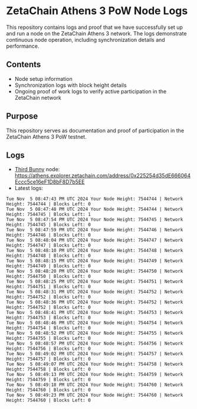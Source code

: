 # ZetaChain Athens 3 PoW Node Logs
This repository contains logs and proof that we have successfully set up and run a node on the ZetaChain Athens 3 network. The logs demonstrate continuous node operation, including synchronization details and performance.

## Contents
- Node setup information
- Synchronization logs with block height details
- Ongoing proof of work logs to verify active participation in the ZetaChain network

## Purpose
This repository serves as documentation and proof of participation in the ZetaChain Athens 3 PoW testnet.

## Logs

- [Third Bunny](https://thirdbunny.xyz/) node: https://athens.explorer.zetachain.com/address/0x225254d35dE666064Eccc5ce16eF1D8bF8D7b5EE
- Latest logs:
```
Tue Nov  5 08:47:43 PM UTC 2024 Your Node Height: 7544744 | Network Height: 7544744 | Blocks Left: 0
Tue Nov  5 08:47:48 PM UTC 2024 Your Node Height: 7544744 | Network Height: 7544745 | Blocks Left: 1
Tue Nov  5 08:47:54 PM UTC 2024 Your Node Height: 7544745 | Network Height: 7544745 | Blocks Left: 0
Tue Nov  5 08:47:59 PM UTC 2024 Your Node Height: 7544746 | Network Height: 7544746 | Blocks Left: 0
Tue Nov  5 08:48:04 PM UTC 2024 Your Node Height: 7544747 | Network Height: 7544747 | Blocks Left: 0
Tue Nov  5 08:48:10 PM UTC 2024 Your Node Height: 7544748 | Network Height: 7544748 | Blocks Left: 0
Tue Nov  5 08:48:15 PM UTC 2024 Your Node Height: 7544749 | Network Height: 7544749 | Blocks Left: 0
Tue Nov  5 08:48:20 PM UTC 2024 Your Node Height: 7544750 | Network Height: 7544750 | Blocks Left: 0
Tue Nov  5 08:48:25 PM UTC 2024 Your Node Height: 7544751 | Network Height: 7544751 | Blocks Left: 0
Tue Nov  5 08:48:31 PM UTC 2024 Your Node Height: 7544752 | Network Height: 7544752 | Blocks Left: 0
Tue Nov  5 08:48:36 PM UTC 2024 Your Node Height: 7544752 | Network Height: 7544752 | Blocks Left: 0
Tue Nov  5 08:48:41 PM UTC 2024 Your Node Height: 7544753 | Network Height: 7544753 | Blocks Left: 0
Tue Nov  5 08:48:46 PM UTC 2024 Your Node Height: 7544754 | Network Height: 7544754 | Blocks Left: 0
Tue Nov  5 08:48:52 PM UTC 2024 Your Node Height: 7544755 | Network Height: 7544755 | Blocks Left: 0
Tue Nov  5 08:48:57 PM UTC 2024 Your Node Height: 7544756 | Network Height: 7544756 | Blocks Left: 0
Tue Nov  5 08:49:02 PM UTC 2024 Your Node Height: 7544757 | Network Height: 7544757 | Blocks Left: 0
Tue Nov  5 08:49:07 PM UTC 2024 Your Node Height: 7544758 | Network Height: 7544758 | Blocks Left: 0
Tue Nov  5 08:49:13 PM UTC 2024 Your Node Height: 7544759 | Network Height: 7544759 | Blocks Left: 0
Tue Nov  5 08:49:18 PM UTC 2024 Your Node Height: 7544760 | Network Height: 7544760 | Blocks Left: 0
Tue Nov  5 08:49:23 PM UTC 2024 Your Node Height: 7544760 | Network Height: 7544760 | Blocks Left: 0
```
